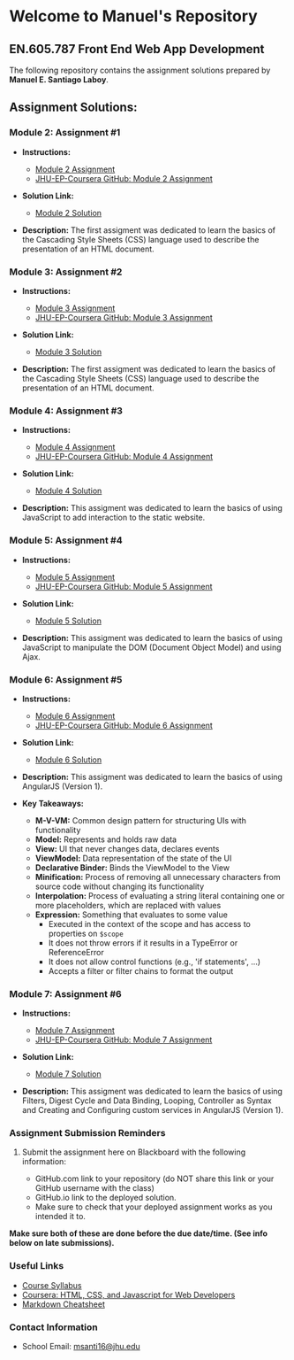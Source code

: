 # Welcome to Manuel's Repository

## EN.605.787 Front End Web App Development

The following repository contains the assignment solutions prepared by **Manuel E. Santiago Laboy**.

## Assignment Solutions:
### Module 2: Assignment #1 

- **Instructions:**
   - [Module 2 Assignment](https://ychaikin.github.io/jhu-ajax-course/Module2)
   - [JHU-EP-Coursera GitHub: Module 2 Assignment](https://github.com/jhu-ep-coursera/fullstack-course4/blob/master/assignments/assignment2/Assignment-2.md)
   
- **Solution Link:** 
  - [Module 2 Solution](https://manuelsanti1986.github.io/jhu-front-end-dev/module2-solution)
  
- **Description:** The first assigment was dedicated to learn the basics of the Cascading Style Sheets (CSS) language used to describe the presentation of an HTML document.


### Module 3: Assignment #2 

- **Instructions:**
    - [Module 3 Assignment](https://ychaikin.github.io/jhu-ajax-course/Module3)
    - [JHU-EP-Coursera GitHub: Module 3 Assignment](https://github.com/jhu-ep-coursera/fullstack-course4/blob/master/assignments/assignment3/Assignment-3.md)

- **Solution Link:**
    - [Module 3 Solution](https://manuelsanti1986.github.io/jhu-front-end-dev/module3-solution)

- **Description:** The first assigment was dedicated to learn the basics of the Cascading Style Sheets (CSS) language used to describe the presentation of an HTML document.


### Module 4: Assignment #3

- **Instructions:**
    - [Module 4 Assignment](https://ychaikin.github.io/jhu-ajax-course/Module4)
    - [JHU-EP-Coursera GitHub: Module 4 Assignment](https://github.com/jhu-ep-coursera/fullstack-course4/blob/master/assignments/assignment4/Assignment-4.md)

- **Solution Link:**
    - [Module 4 Solution](https://manuelsanti1986.github.io/jhu-front-end-dev/module4-solution)

- **Description:** This assigment was dedicated to learn the basics of using JavaScript to add interaction to the static website.

### Module 5: Assignment #4

- **Instructions:**
    - [Module 5 Assignment](https://ychaikin.github.io/jhu-ajax-course/Module5)
    - [JHU-EP-Coursera GitHub: Module 5 Assignment](https://github.com/jhu-ep-coursera/fullstack-course4/blob/master/assignments/assignment5/Assignment-5.md)

- **Solution Link:**
    - [Module 5 Solution](https://manuelsanti1986.github.io/jhu-front-end-dev/module5-solution)

- **Description:** This assigment was dedicated to learn the basics of using JavaScript to manipulate the DOM (Document Object Model) and using Ajax.

### Module 6: Assignment #5

- **Instructions:**
    - [Module 6 Assignment](https://ychaikin.github.io/jhu-ajax-course/Module6)
    - [JHU-EP-Coursera GitHub: Module 6 Assignment](https://github.com/jhu-ep-coursera/fullstack-course5/blob/master/assignments/assignment1/Assignment-1.md)

- **Solution Link:**
    - [Module 6 Solution](https://manuelsanti1986.github.io/jhu-front-end-dev/mod1_solution)

- **Description:** This assigment was dedicated to learn the basics of using AngularJS (Version 1).

- **Key Takeaways:**
    - **M-V-VM:** Common design pattern for structuring UIs with functionality
    - **Model:** Represents and holds raw data
    - **View:** UI that never changes data, declares events
    - **ViewModel:** Data representation of the state of the UI
    - **Declarative Binder:** Binds the ViewModel to the View
    - **Minification:** Process of removing all unnecessary characters from source code without changing its functionality
    - **Interpolation:** Process of evaluating a string literal containing one or more placeholders, which are replaced with values
    - **Expression:** Something that evaluates to some value
        - Executed in the context of the scope and has access to properties on `$scope`
        - It does not throw errors if it results in a TypeError or ReferenceError
        - It does not allow control functions (e.g., 'if statements', ...)
        - Accepts a filter or filter chains to format the output

### Module 7: Assignment #6

- **Instructions:**
    - [Module 7 Assignment](https://ychaikin.github.io/jhu-ajax-course/Module7)
    - [JHU-EP-Coursera GitHub: Module 7 Assignment](https://github.com/jhu-ep-coursera/fullstack-course5/blob/master/assignments/assignment2/Assignment-2.md)

- **Solution Link:**
    - [Module 7 Solution](https://manuelsanti1986.github.io/jhu-front-end-dev/mod2_solution)

- **Description:** This assigment was dedicated to learn the basics of using Filters, Digest Cycle and Data Binding, Looping, Controller as Syntax and Creating and Configuring custom services in AngularJS (Version 1).

### Assignment Submission Reminders

1. Submit the assignment here on Blackboard with the following information:

    - GitHub.com link to your repository (do NOT share this link or your GitHub username with the class)
    - GitHub.io link to the deployed solution.
    - Make sure to check that your deployed assignment works as you intended it to.

**Make sure both of these are done before the due date/time. (See info below on late submissions).**


### Useful Links
- [Course Syllabus](https://ychaikin.github.io/jhu-ajax-course/Syllabus)
- [Coursera: HTML, CSS, and Javascript for Web Developers](https://www.coursera.org/learn/html-css-javascript-for-web-developers/home/welcome)
- [Markdown Cheatsheet](https://github.com/adam-p/markdown-here/wiki/Markdown-Cheatsheet)



### Contact Information

- School Email: msanti16@jhu.edu

